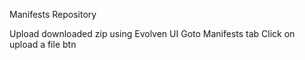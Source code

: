 Manifests Repository

Upload downloaded zip using Evolven UI
  Goto Manifests tab
  Click on upload a file btn
